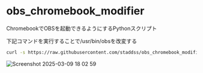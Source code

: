 # obs_chromebook_modifier
ChromebookでOBSを起動できるようにするPythonスクリプト

下記コマンドを実行することで/usr/bin/obsを改変する  
``` bash
curl -s https://raw.githubusercontent.com/staddss/obs_chromebook_modifier/refs/heads/main/obs_chromebook_modifier.py | sudo python3 - /usr/bin/obs
```

![Screenshot 2025-03-09 18 02 59](https://github.com/user-attachments/assets/9ca38e4b-70b0-4395-b3aa-0138bd540e77)
